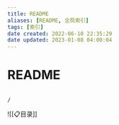 ```yaml
---
title: README
aliases: [README, 全局索引]
tags: [索引]
date created: 2022-06-10 22:35:29
date updated: 2023-01-08 04:00:04
---
```


# README

```ActivityHistory

/

```

![[📋目录]]
